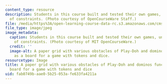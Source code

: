```yaml
---
content_type: resource
description: Students in this course built and tested their own games, under a variety
  of constraints. (Photo courtesy of OpenCourseWare Staff.)
file: /media/https%3A/open-learning-course-data-rc.s3.amazonaws.com/cms-608-game-design-spring-2008/fab0749baae05b25053afe633fa4211a_cms-608s08-th.jpg
file_type: image/jpeg
image_metadata:
  caption: Students in this course built and tested their own games, under a variety
    of constraints. (Photo courtesy of MIT OpenCourseWare.)
  credit: ''
  image-alt: A paper grid with various obstacles of Play-Doh and dominos functions
    as a board for a game with tokens and dice.
resourcetype: Image
title: A paper grid with various obstacles of Play-Doh and dominos functions as a
  board for a game with tokens and dice
uid: fab0749b-aae0-5b25-053a-fe633fa4211a
---
```

